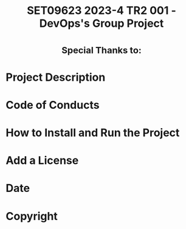 <div align="center">
<h1>SET09623 2023-4 TR2 001 - DevOps's Group Project</h1>
<h1><sup>Special Thanks to:</sup></h1>
</div>



# Project Description
# Code of Conducts





	







	









	







	
# How to Install and Run the Project
# Add a License
# Date
# Copyright
